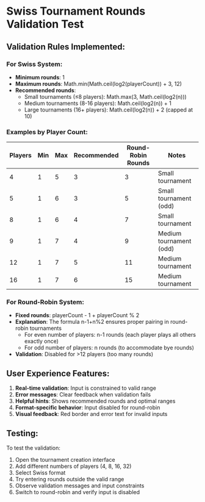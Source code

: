 # Swiss Tournament Rounds Validation Test

## Validation Rules Implemented:

### For Swiss System:
- **Minimum rounds**: 1
- **Maximum rounds**: Math.min(Math.ceil(log2(playerCount)) + 3, 12)
- **Recommended rounds**:
  - Small tournaments (≤8 players): Math.max(3, Math.ceil(log2(n)))
  - Medium tournaments (8-16 players): Math.ceil(log2(n)) + 1
  - Large tournaments (16+ players): Math.ceil(log2(n)) + 2 (capped at 10)

### Examples by Player Count:

| Players | Min | Max | Recommended | Round-Robin Rounds | Notes |
|---------|-----|-----|-------------|-------------------|-------|
| 4       | 1   | 5   | 3           | 3                 | Small tournament |
| 5       | 1   | 6   | 3           | 5                 | Small tournament (odd) |
| 8       | 1   | 6   | 4           | 7                 | Small tournament |
| 9       | 1   | 7   | 4           | 9                 | Medium tournament (odd) |
| 12      | 1   | 7   | 5           | 11                | Medium tournament |
| 16      | 1   | 7   | 6           | 15                | Medium tournament |

### For Round-Robin System:
- **Fixed rounds**: playerCount - 1 + playerCount % 2
- **Explanation**: The formula n-1+n%2 ensures proper pairing in round-robin tournaments
  - For even number of players: n-1 rounds (each player plays all others exactly once)
  - For odd number of players: n rounds (to accommodate bye rounds)
- **Validation**: Disabled for >12 players (too many rounds)

## User Experience Features:

1. **Real-time validation**: Input is constrained to valid range
2. **Error messages**: Clear feedback when validation fails
3. **Helpful hints**: Shows recommended rounds and optimal ranges
4. **Format-specific behavior**: Input disabled for round-robin
5. **Visual feedback**: Red border and error text for invalid inputs

## Testing:

To test the validation:
1. Open the tournament creation interface
2. Add different numbers of players (4, 8, 16, 32)
3. Select Swiss format
4. Try entering rounds outside the valid range
5. Observe validation messages and input constraints
6. Switch to round-robin and verify input is disabled
